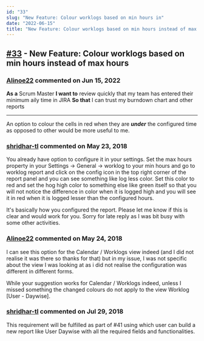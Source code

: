 ```yaml
---
id: "33"
slug: "New Feature: Colour worklogs based on min hours in"
date: "2022-06-15"
title: "New Feature: Colour worklogs based on min hours instead of max hours"
---
```



## [#33](https://github.com/shridhar-tl/jira-assistant/issues/33) - New Feature: Colour worklogs based on min hours instead of max hours

### [Alinoe22](https://github.com/Alinoe22) commented on Jun 15, 2022

**As a** Scrum Master
**I want to**  review quickly that my team has entered their minimum aily time in JIRA
**So that** I can trust my burndown chart and other reports

-----
An option to colour the cells in red when they are **_under_** the configured time as opposed to other would be more useful to me.

### [shridhar-tl](https://github.com/shridhar-tl) commented on May 23, 2018

You already have option to configure it in your settings. Set the max hours property in your Settings -> General -> worklog to your min hours and go to worklog report and click on the config icon in the top right corner of the report panel and you can see something like log less color. Set this color to red and set the hog high color to something else like green itself so that you will not notice the difference in color when it is logged high and you will see it in red when it is logged lesser than the configured hours.

It's basically how you configured the report. Please let me know if this is clear and would work for you. Sorry for late reply as I was bit busy with some other activities.

### [Alinoe22](https://github.com/Alinoe22) commented on May 24, 2018

I can see this option for the Calendar / Worklogs view indeed (and I did not realise it was there so thanks for that) but in my issue, I was not specific about the view I was looking at as i did not realise the configuration was different in different forms.

While your suggestion works for Calendar / Worklogs indeed, unless I missed something the changed colours do not apply to the view Worklog [User - Daywise].



### [shridhar-tl](https://github.com/shridhar-tl) commented on Jul 29, 2018

This requirement will be fulfilled as part of #41 using which user can build a new report like User Daywise with all the required fields and functionalities.
